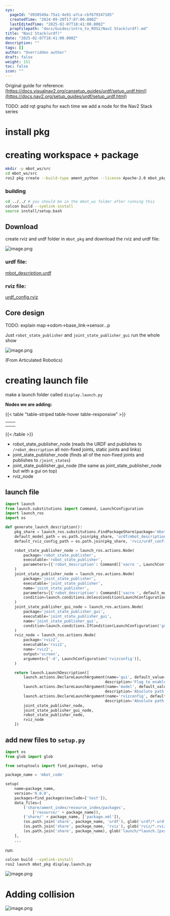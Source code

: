```yaml
---
sys:
  pageId: "d930549a-75a1-4e91-a7ca-cbf679347105"
  createdTime: "2024-09-20T17:07:00.000Z"
  lastEditedTime: "2025-02-07T18:41:00.000Z"
  propFilepath: "docs/Guides/intro_to_ROS2/Nav2 Stack(urdf).md"
title: "Nav2 Stack(urdf)"
date: "2025-02-07T18:41:00.000Z"
description: ""
tags: []
author: "Overridden author"
draft: false
weight: 151
toc: false
icon: ""
---
```


Original guide for reference: [https://docs.visualnav2.org/cansetup_guides/urdf/setup_urdf.html](https://docs.nav2.org/setup_guides/urdf/setup_urdf.html)

TODO: add rqt graphs for each time we add a node for the Nav2 Stack series

# install pkg

# creating workspace + package

```bash
mkdir -p mbot_ws/src
cd mbot_ws/src
ros2 pkg create --build-type ament_python --license Apache-2.0 mbot_pkg 
```

### building 

```bash
cd ../../ # you should be in the mbot_ws folder after running this
colcon build --symlink-install  
source install/setup.bash
```

## Download

create rviz and urdf folder in `mbot_pkg` and download the rviz and urdf file:

![image.png](https://prod-files-secure.s3.us-west-2.amazonaws.com/d518164a-d88e-44d1-a4ee-3adb3bd8bce0/60e8d4f3-bb68-4928-b682-3519bd67f0c9/image.png?X-Amz-Algorithm=AWS4-HMAC-SHA256&X-Amz-Content-Sha256=UNSIGNED-PAYLOAD&X-Amz-Credential=ASIAZI2LB466RQ332AAL%2F20250630%2Fus-west-2%2Fs3%2Faws4_request&X-Amz-Date=20250630T140917Z&X-Amz-Expires=3600&X-Amz-Security-Token=IQoJb3JpZ2luX2VjEMX%2F%2F%2F%2F%2F%2F%2F%2F%2F%2FwEaCXVzLXdlc3QtMiJHMEUCIGTXqvbYIBDylbPX0w9aGHQOcORZaLXPRUdZ924MREsGAiEAiPH5D046j03m4u%2FCdxZKsA9VJGvQxN8FnyUZYCse4VQqiAQIvv%2F%2F%2F%2F%2F%2F%2F%2F%2F%2FARAAGgw2Mzc0MjMxODM4MDUiDJqRHb3fO9DfvVN%2FvircAxRri15t%2FcWE5HG3%2FI3JfjcB%2F%2Bi971fWOrfUKDZJWhkQwjW0vQv91OunqQyKeWZbfbzhQNhLMbooEZhTe2DQFv9PSNv%2FxrOCZqCJGmDEe14QTMCjYZw1Ym5m3EEkgcc8fSvrp3SToOcKLGOpHLyvl99oQm524n252fMdQTmChY%2FzaI0OFT4mzUejpEDHBqqVhOItn3p4DZR86fz13yIyTI7RrcnvjEyH1xOuFczQ%2BhIltc5Hu3TJydkbXxwTi0FHAjN5o7Qy1x6jgNDVXyA%2FzR77XtIJc2PrF%2BOysxZVp9aXppHCWFwyRX5W6rc1D3KeArFPaUBsg1LanZd6qcqcn5PZL8eUNufNVzKlx594Nh9JOHKzceSFBEOfaka9tLLq6gB5ef8yPFwrMZWZRu6sw7Z48RHZZ3SC88BFJOk%2B95QJ%2BaDpThc9XZQTNNL5oGiCCPf%2B1q7cmQeNq%2F3mrlvhRPkvqFskwkupxryK1Sonx5Ix3umO93MYtbArMILPW6fam%2FZ7pGybgwSI98Yr8hjUsMU7mx63%2Fsq9cM2xVcyWosso3hJzseWfnsEEdA%2FbD8cTIYGmayPeksJgNHpwSQD09EMxe%2FVAVh6D%2BHsWXO5OpmqpZHQu%2BmQ%2B%2BWCBGgeFMJ2FisMGOqUBkNN%2BO4oQ81rqlkNfQ4h80n%2Fn3QL46QR9qRUkEiZeDre2Km8lHUL4fyBn5DHLVUBujloI3wN%2B7wYrRfaWmPv3C8iVtQg4%2FZhSQlxktXxv5GX4Iqv6Kh%2FTRoIKCLjqGHBZjiCf%2F6NBoT25acV78PU1krfBIJsscrmUEj6BZDo65c1xPw1JzOpY962yv%2BnuQBluDTXhR2Wiq7BPJIEJJzhutNpnyNAc&X-Amz-Signature=5f01df5283ed491a642492956c1bbfc2575a0a806900158981258f06e5b4ab14&X-Amz-SignedHeaders=host&x-amz-checksum-mode=ENABLED&x-id=GetObject)

### urdf file:

[mbot_description.urdf](https://prod-files-secure.s3.us-west-2.amazonaws.com/d518164a-d88e-44d1-a4ee-3adb3bd8bce0/3b2e2a2a-0671-42c6-9a27-600d8e1f6385/mbot_description.urdf?X-Amz-Algorithm=AWS4-HMAC-SHA256&X-Amz-Content-Sha256=UNSIGNED-PAYLOAD&X-Amz-Credential=ASIAZI2LB466RQ332AAL%2F20250630%2Fus-west-2%2Fs3%2Faws4_request&X-Amz-Date=20250630T140917Z&X-Amz-Expires=3600&X-Amz-Security-Token=IQoJb3JpZ2luX2VjEMX%2F%2F%2F%2F%2F%2F%2F%2F%2F%2FwEaCXVzLXdlc3QtMiJHMEUCIGTXqvbYIBDylbPX0w9aGHQOcORZaLXPRUdZ924MREsGAiEAiPH5D046j03m4u%2FCdxZKsA9VJGvQxN8FnyUZYCse4VQqiAQIvv%2F%2F%2F%2F%2F%2F%2F%2F%2F%2FARAAGgw2Mzc0MjMxODM4MDUiDJqRHb3fO9DfvVN%2FvircAxRri15t%2FcWE5HG3%2FI3JfjcB%2F%2Bi971fWOrfUKDZJWhkQwjW0vQv91OunqQyKeWZbfbzhQNhLMbooEZhTe2DQFv9PSNv%2FxrOCZqCJGmDEe14QTMCjYZw1Ym5m3EEkgcc8fSvrp3SToOcKLGOpHLyvl99oQm524n252fMdQTmChY%2FzaI0OFT4mzUejpEDHBqqVhOItn3p4DZR86fz13yIyTI7RrcnvjEyH1xOuFczQ%2BhIltc5Hu3TJydkbXxwTi0FHAjN5o7Qy1x6jgNDVXyA%2FzR77XtIJc2PrF%2BOysxZVp9aXppHCWFwyRX5W6rc1D3KeArFPaUBsg1LanZd6qcqcn5PZL8eUNufNVzKlx594Nh9JOHKzceSFBEOfaka9tLLq6gB5ef8yPFwrMZWZRu6sw7Z48RHZZ3SC88BFJOk%2B95QJ%2BaDpThc9XZQTNNL5oGiCCPf%2B1q7cmQeNq%2F3mrlvhRPkvqFskwkupxryK1Sonx5Ix3umO93MYtbArMILPW6fam%2FZ7pGybgwSI98Yr8hjUsMU7mx63%2Fsq9cM2xVcyWosso3hJzseWfnsEEdA%2FbD8cTIYGmayPeksJgNHpwSQD09EMxe%2FVAVh6D%2BHsWXO5OpmqpZHQu%2BmQ%2B%2BWCBGgeFMJ2FisMGOqUBkNN%2BO4oQ81rqlkNfQ4h80n%2Fn3QL46QR9qRUkEiZeDre2Km8lHUL4fyBn5DHLVUBujloI3wN%2B7wYrRfaWmPv3C8iVtQg4%2FZhSQlxktXxv5GX4Iqv6Kh%2FTRoIKCLjqGHBZjiCf%2F6NBoT25acV78PU1krfBIJsscrmUEj6BZDo65c1xPw1JzOpY962yv%2BnuQBluDTXhR2Wiq7BPJIEJJzhutNpnyNAc&X-Amz-Signature=31e533c0010e005829702f0690d8796408c21fd28fb71c31e5249ec4ae3dd873&X-Amz-SignedHeaders=host&x-amz-checksum-mode=ENABLED&x-id=GetObject)

### rviz file:

[urdf_config.rviz](https://prod-files-secure.s3.us-west-2.amazonaws.com/d518164a-d88e-44d1-a4ee-3adb3bd8bce0/883b4535-a297-4d3c-87a4-6a90962c0695/urdf_config.rviz?X-Amz-Algorithm=AWS4-HMAC-SHA256&X-Amz-Content-Sha256=UNSIGNED-PAYLOAD&X-Amz-Credential=ASIAZI2LB466RQ332AAL%2F20250630%2Fus-west-2%2Fs3%2Faws4_request&X-Amz-Date=20250630T140917Z&X-Amz-Expires=3600&X-Amz-Security-Token=IQoJb3JpZ2luX2VjEMX%2F%2F%2F%2F%2F%2F%2F%2F%2F%2FwEaCXVzLXdlc3QtMiJHMEUCIGTXqvbYIBDylbPX0w9aGHQOcORZaLXPRUdZ924MREsGAiEAiPH5D046j03m4u%2FCdxZKsA9VJGvQxN8FnyUZYCse4VQqiAQIvv%2F%2F%2F%2F%2F%2F%2F%2F%2F%2FARAAGgw2Mzc0MjMxODM4MDUiDJqRHb3fO9DfvVN%2FvircAxRri15t%2FcWE5HG3%2FI3JfjcB%2F%2Bi971fWOrfUKDZJWhkQwjW0vQv91OunqQyKeWZbfbzhQNhLMbooEZhTe2DQFv9PSNv%2FxrOCZqCJGmDEe14QTMCjYZw1Ym5m3EEkgcc8fSvrp3SToOcKLGOpHLyvl99oQm524n252fMdQTmChY%2FzaI0OFT4mzUejpEDHBqqVhOItn3p4DZR86fz13yIyTI7RrcnvjEyH1xOuFczQ%2BhIltc5Hu3TJydkbXxwTi0FHAjN5o7Qy1x6jgNDVXyA%2FzR77XtIJc2PrF%2BOysxZVp9aXppHCWFwyRX5W6rc1D3KeArFPaUBsg1LanZd6qcqcn5PZL8eUNufNVzKlx594Nh9JOHKzceSFBEOfaka9tLLq6gB5ef8yPFwrMZWZRu6sw7Z48RHZZ3SC88BFJOk%2B95QJ%2BaDpThc9XZQTNNL5oGiCCPf%2B1q7cmQeNq%2F3mrlvhRPkvqFskwkupxryK1Sonx5Ix3umO93MYtbArMILPW6fam%2FZ7pGybgwSI98Yr8hjUsMU7mx63%2Fsq9cM2xVcyWosso3hJzseWfnsEEdA%2FbD8cTIYGmayPeksJgNHpwSQD09EMxe%2FVAVh6D%2BHsWXO5OpmqpZHQu%2BmQ%2B%2BWCBGgeFMJ2FisMGOqUBkNN%2BO4oQ81rqlkNfQ4h80n%2Fn3QL46QR9qRUkEiZeDre2Km8lHUL4fyBn5DHLVUBujloI3wN%2B7wYrRfaWmPv3C8iVtQg4%2FZhSQlxktXxv5GX4Iqv6Kh%2FTRoIKCLjqGHBZjiCf%2F6NBoT25acV78PU1krfBIJsscrmUEj6BZDo65c1xPw1JzOpY962yv%2BnuQBluDTXhR2Wiq7BPJIEJJzhutNpnyNAc&X-Amz-Signature=17c9dabb88e5712611cd9aad13dcf7ceb03512f3a22c3d0557e2b0166e2d4d35&X-Amz-SignedHeaders=host&x-amz-checksum-mode=ENABLED&x-id=GetObject)

## Core design

TODO: explain map→odom→base_link→sensor…p

Just `robot_state_publisher` and `joint_state_publisher_gui` run the whole show

![image.png](https://prod-files-secure.s3.us-west-2.amazonaws.com/d518164a-d88e-44d1-a4ee-3adb3bd8bce0/64f4a3b8-f3c0-4033-b559-14312f915650/image.png?X-Amz-Algorithm=AWS4-HMAC-SHA256&X-Amz-Content-Sha256=UNSIGNED-PAYLOAD&X-Amz-Credential=ASIAZI2LB466RQ332AAL%2F20250630%2Fus-west-2%2Fs3%2Faws4_request&X-Amz-Date=20250630T140917Z&X-Amz-Expires=3600&X-Amz-Security-Token=IQoJb3JpZ2luX2VjEMX%2F%2F%2F%2F%2F%2F%2F%2F%2F%2FwEaCXVzLXdlc3QtMiJHMEUCIGTXqvbYIBDylbPX0w9aGHQOcORZaLXPRUdZ924MREsGAiEAiPH5D046j03m4u%2FCdxZKsA9VJGvQxN8FnyUZYCse4VQqiAQIvv%2F%2F%2F%2F%2F%2F%2F%2F%2F%2FARAAGgw2Mzc0MjMxODM4MDUiDJqRHb3fO9DfvVN%2FvircAxRri15t%2FcWE5HG3%2FI3JfjcB%2F%2Bi971fWOrfUKDZJWhkQwjW0vQv91OunqQyKeWZbfbzhQNhLMbooEZhTe2DQFv9PSNv%2FxrOCZqCJGmDEe14QTMCjYZw1Ym5m3EEkgcc8fSvrp3SToOcKLGOpHLyvl99oQm524n252fMdQTmChY%2FzaI0OFT4mzUejpEDHBqqVhOItn3p4DZR86fz13yIyTI7RrcnvjEyH1xOuFczQ%2BhIltc5Hu3TJydkbXxwTi0FHAjN5o7Qy1x6jgNDVXyA%2FzR77XtIJc2PrF%2BOysxZVp9aXppHCWFwyRX5W6rc1D3KeArFPaUBsg1LanZd6qcqcn5PZL8eUNufNVzKlx594Nh9JOHKzceSFBEOfaka9tLLq6gB5ef8yPFwrMZWZRu6sw7Z48RHZZ3SC88BFJOk%2B95QJ%2BaDpThc9XZQTNNL5oGiCCPf%2B1q7cmQeNq%2F3mrlvhRPkvqFskwkupxryK1Sonx5Ix3umO93MYtbArMILPW6fam%2FZ7pGybgwSI98Yr8hjUsMU7mx63%2Fsq9cM2xVcyWosso3hJzseWfnsEEdA%2FbD8cTIYGmayPeksJgNHpwSQD09EMxe%2FVAVh6D%2BHsWXO5OpmqpZHQu%2BmQ%2B%2BWCBGgeFMJ2FisMGOqUBkNN%2BO4oQ81rqlkNfQ4h80n%2Fn3QL46QR9qRUkEiZeDre2Km8lHUL4fyBn5DHLVUBujloI3wN%2B7wYrRfaWmPv3C8iVtQg4%2FZhSQlxktXxv5GX4Iqv6Kh%2FTRoIKCLjqGHBZjiCf%2F6NBoT25acV78PU1krfBIJsscrmUEj6BZDo65c1xPw1JzOpY962yv%2BnuQBluDTXhR2Wiq7BPJIEJJzhutNpnyNAc&X-Amz-Signature=bb52315a705b101d3b98ccaa94a42be075dc2c3867efc3a39c1f20593b789c9f&X-Amz-SignedHeaders=host&x-amz-checksum-mode=ENABLED&x-id=GetObject)

(From Articulated Robotics)

# creating launch file

make a launch folder called `display.launch.py`

**Nodes we are adding:**

{{< table "table-striped table-hover table-responsive" >}}

|   |   |
| - | - |
|   |   |
|   |   |

{{< /table >}}

- robot_state_publisher_node (reads the URDF and publishes to `/robot_description` all non-fixed joints, static joints and links)
- joint_state_publisher_node (finds all of the non-fixed joints and publishes to `/joint_states`)
- joint_state_publisher_gui_node (the same as joint_state_publisher_node but with a gui on top)
- rviz_node

## launch file

```python
import launch
from launch.substitutions import Command, LaunchConfiguration
import launch_ros
import os

def generate_launch_description():
    pkg_share = launch_ros.substitutions.FindPackageShare(package='mbot_pkg').find('mbot_pkg')
    default_model_path = os.path.join(pkg_share, 'urdf/mbot_description.urdf')
    default_rviz_config_path = os.path.join(pkg_share, 'rviz/urdf_config.rviz')

    robot_state_publisher_node = launch_ros.actions.Node(
        package='robot_state_publisher',
        executable='robot_state_publisher',
        parameters=[{'robot_description': Command(['xacro ', LaunchConfiguration('model')])}]
    )
    joint_state_publisher_node = launch_ros.actions.Node(
        package='joint_state_publisher',
        executable='joint_state_publisher',
        name='joint_state_publisher',
        parameters=[{'robot_description': Command(['xacro ', default_model_path])}],
        condition=launch.conditions.UnlessCondition(LaunchConfiguration('gui'))
    )
    joint_state_publisher_gui_node = launch_ros.actions.Node(
        package='joint_state_publisher_gui',
        executable='joint_state_publisher_gui',
        name='joint_state_publisher_gui',
        condition=launch.conditions.IfCondition(LaunchConfiguration('gui'))
    )
    rviz_node = launch_ros.actions.Node(
        package='rviz2',
        executable='rviz2',
        name='rviz2',
        output='screen',
        arguments=['-d', LaunchConfiguration('rvizconfig')],
    )

    return launch.LaunchDescription([
        launch.actions.DeclareLaunchArgument(name='gui', default_value='True',
                                            description='Flag to enable joint_state_publisher_gui'),
        launch.actions.DeclareLaunchArgument(name='model', default_value=default_model_path,
                                            description='Absolute path to robot urdf file'),
        launch.actions.DeclareLaunchArgument(name='rvizconfig', default_value=default_rviz_config_path,
                                            description='Absolute path to rviz config file'),
        joint_state_publisher_node,
        joint_state_publisher_gui_node,
        robot_state_publisher_node,
        rviz_node
    ])
```

## add new files to `setup.py` 

```python
import os
from glob import glob

from setuptools import find_packages, setup

package_name = 'mbot_code'

setup(
    name=package_name,
    version='0.0.0',
    packages=find_packages(exclude=['test']),
    data_files=[
        ('share/ament_index/resource_index/packages',
            ['resource/' + package_name]),
        ('share/' + package_name, ['package.xml']),
        (os.path.join('share', package_name, 'urdf'), glob('urdf/*.urdf')),
        (os.path.join('share', package_name, 'rviz'), glob('rviz/*.rviz*')),
        (os.path.join('share', package_name), glob('launch/*launch.[pxy][yma]*')),
    ],
    ...
```

run:

```bash
colcon build --symlink-install
ros2 launch mbot_pkg display.launch.py
```

![image.png](https://prod-files-secure.s3.us-west-2.amazonaws.com/d518164a-d88e-44d1-a4ee-3adb3bd8bce0/98177d9e-161f-4928-ab62-342d42c35cff/image.png?X-Amz-Algorithm=AWS4-HMAC-SHA256&X-Amz-Content-Sha256=UNSIGNED-PAYLOAD&X-Amz-Credential=ASIAZI2LB466RQ332AAL%2F20250630%2Fus-west-2%2Fs3%2Faws4_request&X-Amz-Date=20250630T140917Z&X-Amz-Expires=3600&X-Amz-Security-Token=IQoJb3JpZ2luX2VjEMX%2F%2F%2F%2F%2F%2F%2F%2F%2F%2FwEaCXVzLXdlc3QtMiJHMEUCIGTXqvbYIBDylbPX0w9aGHQOcORZaLXPRUdZ924MREsGAiEAiPH5D046j03m4u%2FCdxZKsA9VJGvQxN8FnyUZYCse4VQqiAQIvv%2F%2F%2F%2F%2F%2F%2F%2F%2F%2FARAAGgw2Mzc0MjMxODM4MDUiDJqRHb3fO9DfvVN%2FvircAxRri15t%2FcWE5HG3%2FI3JfjcB%2F%2Bi971fWOrfUKDZJWhkQwjW0vQv91OunqQyKeWZbfbzhQNhLMbooEZhTe2DQFv9PSNv%2FxrOCZqCJGmDEe14QTMCjYZw1Ym5m3EEkgcc8fSvrp3SToOcKLGOpHLyvl99oQm524n252fMdQTmChY%2FzaI0OFT4mzUejpEDHBqqVhOItn3p4DZR86fz13yIyTI7RrcnvjEyH1xOuFczQ%2BhIltc5Hu3TJydkbXxwTi0FHAjN5o7Qy1x6jgNDVXyA%2FzR77XtIJc2PrF%2BOysxZVp9aXppHCWFwyRX5W6rc1D3KeArFPaUBsg1LanZd6qcqcn5PZL8eUNufNVzKlx594Nh9JOHKzceSFBEOfaka9tLLq6gB5ef8yPFwrMZWZRu6sw7Z48RHZZ3SC88BFJOk%2B95QJ%2BaDpThc9XZQTNNL5oGiCCPf%2B1q7cmQeNq%2F3mrlvhRPkvqFskwkupxryK1Sonx5Ix3umO93MYtbArMILPW6fam%2FZ7pGybgwSI98Yr8hjUsMU7mx63%2Fsq9cM2xVcyWosso3hJzseWfnsEEdA%2FbD8cTIYGmayPeksJgNHpwSQD09EMxe%2FVAVh6D%2BHsWXO5OpmqpZHQu%2BmQ%2B%2BWCBGgeFMJ2FisMGOqUBkNN%2BO4oQ81rqlkNfQ4h80n%2Fn3QL46QR9qRUkEiZeDre2Km8lHUL4fyBn5DHLVUBujloI3wN%2B7wYrRfaWmPv3C8iVtQg4%2FZhSQlxktXxv5GX4Iqv6Kh%2FTRoIKCLjqGHBZjiCf%2F6NBoT25acV78PU1krfBIJsscrmUEj6BZDo65c1xPw1JzOpY962yv%2BnuQBluDTXhR2Wiq7BPJIEJJzhutNpnyNAc&X-Amz-Signature=77c4b657ba67f6c588d322d8ca6b47abe6bea406181d3acc58bc0d08d942db46&X-Amz-SignedHeaders=host&x-amz-checksum-mode=ENABLED&x-id=GetObject)

# Adding collision

![image.png](https://prod-files-secure.s3.us-west-2.amazonaws.com/d518164a-d88e-44d1-a4ee-3adb3bd8bce0/6c70e3ae-bba2-425a-8727-0c3370140bcf/image.png?X-Amz-Algorithm=AWS4-HMAC-SHA256&X-Amz-Content-Sha256=UNSIGNED-PAYLOAD&X-Amz-Credential=ASIAZI2LB466RQ332AAL%2F20250630%2Fus-west-2%2Fs3%2Faws4_request&X-Amz-Date=20250630T140917Z&X-Amz-Expires=3600&X-Amz-Security-Token=IQoJb3JpZ2luX2VjEMX%2F%2F%2F%2F%2F%2F%2F%2F%2F%2FwEaCXVzLXdlc3QtMiJHMEUCIGTXqvbYIBDylbPX0w9aGHQOcORZaLXPRUdZ924MREsGAiEAiPH5D046j03m4u%2FCdxZKsA9VJGvQxN8FnyUZYCse4VQqiAQIvv%2F%2F%2F%2F%2F%2F%2F%2F%2F%2FARAAGgw2Mzc0MjMxODM4MDUiDJqRHb3fO9DfvVN%2FvircAxRri15t%2FcWE5HG3%2FI3JfjcB%2F%2Bi971fWOrfUKDZJWhkQwjW0vQv91OunqQyKeWZbfbzhQNhLMbooEZhTe2DQFv9PSNv%2FxrOCZqCJGmDEe14QTMCjYZw1Ym5m3EEkgcc8fSvrp3SToOcKLGOpHLyvl99oQm524n252fMdQTmChY%2FzaI0OFT4mzUejpEDHBqqVhOItn3p4DZR86fz13yIyTI7RrcnvjEyH1xOuFczQ%2BhIltc5Hu3TJydkbXxwTi0FHAjN5o7Qy1x6jgNDVXyA%2FzR77XtIJc2PrF%2BOysxZVp9aXppHCWFwyRX5W6rc1D3KeArFPaUBsg1LanZd6qcqcn5PZL8eUNufNVzKlx594Nh9JOHKzceSFBEOfaka9tLLq6gB5ef8yPFwrMZWZRu6sw7Z48RHZZ3SC88BFJOk%2B95QJ%2BaDpThc9XZQTNNL5oGiCCPf%2B1q7cmQeNq%2F3mrlvhRPkvqFskwkupxryK1Sonx5Ix3umO93MYtbArMILPW6fam%2FZ7pGybgwSI98Yr8hjUsMU7mx63%2Fsq9cM2xVcyWosso3hJzseWfnsEEdA%2FbD8cTIYGmayPeksJgNHpwSQD09EMxe%2FVAVh6D%2BHsWXO5OpmqpZHQu%2BmQ%2B%2BWCBGgeFMJ2FisMGOqUBkNN%2BO4oQ81rqlkNfQ4h80n%2Fn3QL46QR9qRUkEiZeDre2Km8lHUL4fyBn5DHLVUBujloI3wN%2B7wYrRfaWmPv3C8iVtQg4%2FZhSQlxktXxv5GX4Iqv6Kh%2FTRoIKCLjqGHBZjiCf%2F6NBoT25acV78PU1krfBIJsscrmUEj6BZDo65c1xPw1JzOpY962yv%2BnuQBluDTXhR2Wiq7BPJIEJJzhutNpnyNAc&X-Amz-Signature=b4ef9e6dba6397fcf25068ac3935c3fe36828778c8f5f421de12890292ed57e8&X-Amz-SignedHeaders=host&x-amz-checksum-mode=ENABLED&x-id=GetObject)
